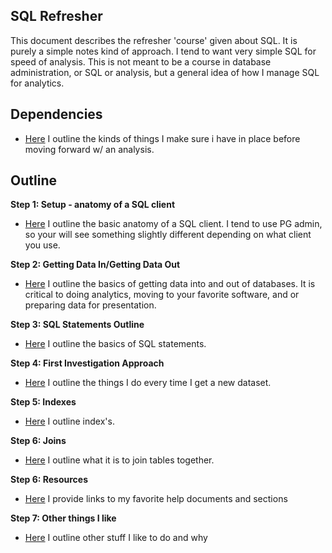 SQL Refresher
-------------

This document describes the refresher 'course' given about SQL.  It is purely a simple notes kind of approach.  I tend to want very simple SQL for speed of analysis.  This is not meant to be a course in database administration, or SQL or analysis, but a general idea of how I manage SQL for analytics.  

Dependencies
------------
- [Here](https://github.com/feomike/sql_refresher/blob/master/posts/dependencies.md) I outline the kinds of things I make sure i have in place before moving forward w/ an analysis.

Outline
-------
**Step 1: Setup - anatomy of a SQL client**
- [Here](https://github.com/feomike/sql_refresher/blob/master/anatomy_of_a_SQL_client.md) I outline the basic anatomy of a SQL client.  I tend to use PG admin, so your will see something slightly different depending on what client you use.

**Step 2: Getting Data In/Getting Data Out**
- [Here]() I outline the basics of getting data into and out of databases.  It is critical to doing analytics, moving to your favorite software, and or preparing data for presentation.
 
**Step 3: SQL Statements Outline**
- [Here]() I outline the basics of SQL statements.  

**Step 4: First Investigation Approach**
- [Here]() I outline the things I do every time I get a new dataset.

**Step 5: Indexes**
- [Here]() I outline index's.

**Step 6: Joins**
- [Here]() I outline what it is to join tables together.

**Step 6: Resources**
- [Here]() I provide links to my favorite help documents and sections

**Step 7: Other things I like**
- [Here]() I outline other stuff I like to do and why
